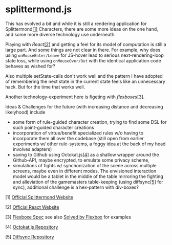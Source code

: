 # splittermond.js

This has evolved a bit and while it is still a rendering application for Splittermond[[1]](http://www.splittermond.de) Characters, there are some more ideas on the one hand, and some more diverse technology use underneath.

Playing with *React*[[2]](https://facebook.github.io/react/) and getting a feel for its model of computation is still a large part. And some things are not clear in there. For example, why does using `onMouseEnter/Leave` for JS-hover lead to serious next-rendering-loop state loss, while using `onMouseOver/Out` with the identical application code behaves as wished for?

Also multiple setState-calls don't work well and the pattern I have adopted of remembering the next state in the current state feels like an unnecessary hack. But for the time that works well.

Another technology-experiment here is figeting with *flexboxes*[[3]](http://www.w3.org/TR/css3-flexbox/).

Ideas & Challenges for the future (with increasing distance and decreasing likelyhood) include
* some form of rule-guided character creation, trying to find some DSL for such point-guided character creations
* incorporation of virtue/benefit specialized rules w/o having to incorporate them all over the codebase (still open from earlier experiments w/ other rule-systems, a foggy idea at the back of my head involves adapters)
* saving to Github using Octokat.js[[4]](https://github.com/philschatz/octokat.js) as a shallow wrapper around the Github-API, maybe encrypted, to emulate some privacy scheme,
* simulations of fights w/ synchonization of the scene across multiple screens, maybe even in different modes. The envisioned interaction model would be a tablet in the middle of the table mirroring the fighting and alleviation of the gamemasters table-keeping (using diffsync[[5]](https://github.com/janmonschke/diffsync) for sync), additional challenge is a hex-pattern with div-boxes?

[1] [Official Splittermond Website](http://www.splittermond.de)

[2] [Official React Website](https://facebook.github.io/react/)

[3] [Flexboxe Spec](http://www.w3.org/TR/css3-flexbox/)
see also [Solved by Flexbox](http://philipwalton.github.io/solved-by-flexbox/) for examples

[4] [Octokat.js Repository](https://github.com/philschatz/octokat.js)

[5] [Diffsync Repository](https://github.com/janmonschke/diffsync)
